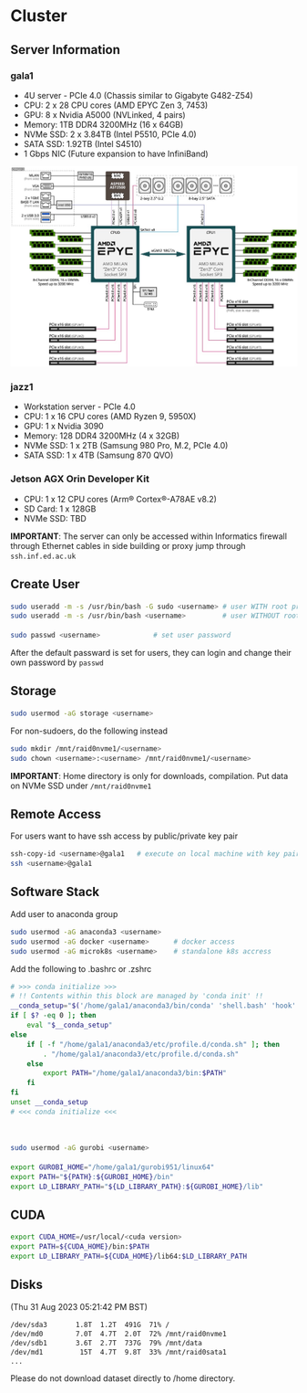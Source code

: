 # Cluster

## Server Information

### gala1

- 4U server - PCIe 4.0 (Chassis similar to Gigabyte G482-Z54)
- CPU: 2 x 28 CPU cores (AMD EPYC Zen 3, 7453)
- GPU: 8 x Nvidia A5000 (NVLinked, 4 pairs)
- Memory: 1TB DDR4 3200MHz (16 x 64GB)
- NVMe SSD: 2 x 3.84TB (Intel P5510, PCIe 4.0)
- SATA SSD: 1.92TB (Intel S4510)
- 1 Gbps NIC (Future expansion to have InfiniBand)

![G482-Z54](gala.jpg)

### jazz1

- Workstation server - PCIe 4.0
- CPU: 1 x 16 CPU cores (AMD Ryzen 9, 5950X)
- GPU: 1 x Nvidia 3090
- Memory: 128 DDR4 3200MHz (4 x 32GB)
- NVMe SSD: 1 x 2TB (Samsung 980 Pro, M.2, PCIe 4.0)
- SATA SSD: 1 x 4TB (Samsung 870 QVO)

### Jetson AGX Orin Developer Kit

- CPU: 1 x 12 CPU cores (Arm® Cortex®-A78AE v8.2)
- SD Card: 1 x 128GB
- NVMe SSD: TBD


**IMPORTANT**: The server can only be accessed within Informatics firewall through Ethernet cables in side building or proxy jump through `ssh.inf.ed.ac.uk`

## Create User

```bash
sudo useradd -m -s /usr/bin/bash -G sudo <username> # user WITH root privileges
sudo useradd -m -s /usr/bin/bash <username>         # user WITHOUT root privileges

sudo passwd <username>             # set user password
```

After the default passward is set for users, they can login and change their own password by `passwd`

## Storage

```bash
sudo usermod -aG storage <username>
```

For non-sudoers, do the following instead
```bash
sudo mkdir /mnt/raid0nvme1/<username>
sudo chown <username>:<username> /mnt/raid0nvme1/<username>
```

**IMPORTANT**: Home directory is only for downloads, compilation. Put data on NVMe SSD under `/mnt/raid0nvme1`

## Remote Access

For users want to have ssh access by public/private key pair
```bash
ssh-copy-id <username>@gala1   # execute on local machine with key pair
ssh <username>@gala1
```

## Software Stack

Add user to anaconda group

```bash
sudo usermod -aG anaconda3 <username>
sudo usermod -aG docker <username>      # docker access
sudo usermod -aG microk8s <username>    # standalone k8s accress
```

Add the following to .bashrc or .zshrc
```bash
# >>> conda initialize >>>
# !! Contents within this block are managed by 'conda init' !!
__conda_setup="$('/home/gala1/anaconda3/bin/conda' 'shell.bash' 'hook' 2> /dev/null)"
if [ $? -eq 0 ]; then
    eval "$__conda_setup"
else
    if [ -f "/home/gala1/anaconda3/etc/profile.d/conda.sh" ]; then
        . "/home/gala1/anaconda3/etc/profile.d/conda.sh"
    else
        export PATH="/home/gala1/anaconda3/bin:$PATH"
    fi
fi
unset __conda_setup
# <<< conda initialize <<<
```

## 

```bash

sudo usermod -aG gurobi <username>

export GUROBI_HOME="/home/gala1/gurobi951/linux64"
export PATH="${PATH}:${GUROBI_HOME}/bin"
export LD_LIBRARY_PATH="${LD_LIBRARY_PATH}:${GUROBI_HOME}/lib"
```


## CUDA

```bash
export CUDA_HOME=/usr/local/<cuda version>
export PATH=${CUDA_HOME}/bin:$PATH
export LD_LIBRARY_PATH=${CUDA_HOME}/lib64:$LD_LIBRARY_PATH
```

## Disks

(Thu 31 Aug 2023 05:21:42 PM BST)

```text
/dev/sda3       1.8T  1.2T  491G  71% /
/dev/md0        7.0T  4.7T  2.0T  72% /mnt/raid0nvme1
/dev/sdb1       3.6T  2.7T  737G  79% /mnt/data
/dev/md1         15T  4.7T  9.8T  33% /mnt/raid0sata1
...
```

Please do not download dataset directly to /home directory.
